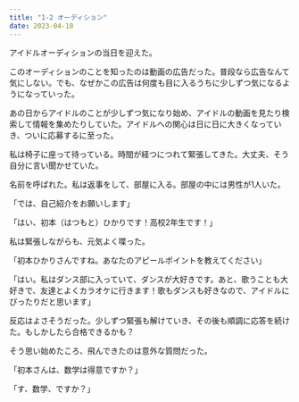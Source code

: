 ```yaml
---
title: "1-2 オーディション"
date: 2023-04-10
---
```


アイドルオーディションの当日を迎えた。

このオーディションのことを知ったのは動画の広告だった。普段なら広告なんて気にしない。でも、なぜかこの広告は何度も目に入るうちに少しずつ気になるようになっていった。

あの日からアイドルのことが少しずつ気になり始め、アイドルの動画を見たり検索して情報を集めたりしていた。アイドルへの関心は日に日に大きくなっていき、ついに応募するに至った。

私は椅子に座って待っている。時間が経つにつれて緊張してきた。大丈夫、そう自分に言い聞かせていた。

名前を呼ばれた。私は返事をして、部屋に入る。部屋の中には男性が1人いた。

「では、自己紹介をお願いします」

「はい、初本（はつもと）ひかりです！高校2年生です！」

私は緊張しながらも、元気よく喋った。

「初本ひかりさんですね。あなたのアピールポイントを教えてください」

「はい。私はダンス部に入っていて、ダンスが大好きです。あと、歌うことも大好きで、友達とよくカラオケに行きます！歌もダンスも好きなので、アイドルにぴったりだと思います」

反応はよさそうだった。少しずつ緊張も解けていき、その後も順調に応答を続けた。もしかしたら合格できるかも？

そう思い始めたころ、飛んできたのは意外な質問だった。

「初本さんは、数学は得意ですか？」

「す、数学、ですか？」
